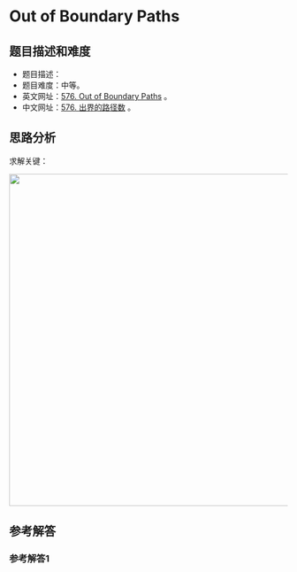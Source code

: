 # Out of Boundary Paths

## 题目描述和难度
+ 题目描述：
+ 题目难度：中等。
+ 英文网址：[576. Out of Boundary Paths](https://leetcode.com/problems/out-of-boundary-paths/description/)  。
+ 中文网址：[576. 出界的路径数](https://leetcode-cn.com/problems/out-of-boundary-paths/description/)  。
## 思路分析
求解关键：

<img src="https://liweiwei1419.github.io/images/leetcode-solution/" width="600">

## 参考解答
### 参考解答1

```java

```